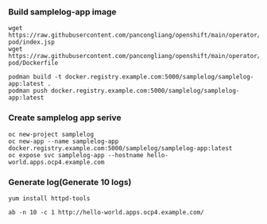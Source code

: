 
### Build samplelog-app image
~~~
wget https://raw.githubusercontent.com/pancongliang/openshift/main/operator/logging/samplelog-pod/index.jsp
wget https://raw.githubusercontent.com/pancongliang/openshift/main/operator/logging/samplelog-pod/Dockerfile

podman build -t docker.registry.example.com:5000/samplelog/samplelog-app:latest .
podman push docker.registry.example.com:5000/samplelog/samplelog-app:latest
~~~

### Create samplelog app serive
~~~
oc new-project samplelog
oc new-app --name samplelog-app docker.registry.example.com:5000/samplelog/samplelog-app:latest
oc expose svc samplelog-app --hostname hello-world.apps.ocp4.example.com
~~~

### Generate log(Generate 10 logs)
~~~
yum install httpd-tools

ab -n 10 -c 1 http://hello-world.apps.ocp4.example.com/
~~~
